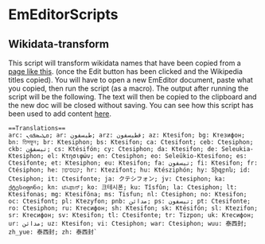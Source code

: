 # EmEditorScripts

 ## Wikidata-transform

This script will transform wikidata names that have been copied from a [page like this](https://www.wikidata.org/wiki/Q192541#sitelinks-wikipedia).  (once the Edit button has been clicked and the Wikipedia titles copied). You will have to open a new EmEditor document, paste what you copied, then run the script (as a macro). The output after running the script will be the following. The text will then be copied to the clipboard and the new doc will be closed without saving. You can see how this script has been used to add content [here](https://lsj.gr/wiki/%CE%9A%CF%84%CE%B7%CF%83%CE%B9%CF%86%E1%BF%B6%CE%BD).

```
==Translations==
arc: ܩܛܝܣܦܘܢ; ar: طيسفون; arz: قطيسفون; az: Ktesifon; bg: Ктезифон; bn: তিসফুন; br: Ktesiphon; bs: Ktesifon; ca: Ctesifont; ceb: Ctesiphon; ckb: تیسفۆن; cs: Ktésifón; cy: Ctesiphon; da: Ktesifon; de: Seleukia-Ktesiphon; el: Κτησιφών; en: Ctesiphon; eo: Seleŭkio-Ktesifono; es: Ctesifonte; et: Ktesiphon; eu: Ktesifon; fa: تیسفون; fi: Ktesifon; fr: Ctésiphon; he: קטסיפון; hr: Ktezifont; hu: Ktésziphón; hy: Տիզբոն; id: Ctesiphon; it: Ctesifonte; ja: クテシフォン; jv: Ctesiphon; ka: ქტესიფონი; kn: ಟೆಸಿಫಾನ್; ko: 크테시폰; ku: Tîsfûn; la: Ctesiphon; lt: Ktesifonas; mg: Ktesifôna; ms: Tisfun; nl: Ctesiphon; no: Ktesifon; oc: Ctesifont; pl: Ktezyfon; pnb: مدائن; ps: تیسفون; pt: Ctesifonte; ro: Ctesiphon; ru: Ктесифон; sh: Ktesifon; sk: Ktésifón; sl: Ktezifon; sr: Ктесифон; sv: Ktesifon; tl: Ctesifonte; tr: Tizpon; uk: Ктесифон; ur: مدائن; uz: Ktesifon; vi: Ctesiphon; war: Ctesiphon; wuu: 泰西封; zh_yue: 泰西封; zh: 泰西封`
```
